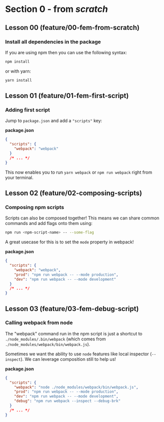 # Section 0 - from _scratch_

## Lesson 00 (feature/00-fem-from-scratch)

### Install all dependencies in the package

If you are using npm then you can use the following syntax:

```bash
npm install
```

or with yarn:

```bash
yarn install
```

## Lesson 01 (feature/01-fem-first-script)

### Adding first script

Jump to `package.json` and add a `"scripts"` key:

**package.json**

```json
{
  "scripts": {
    "webpack": "webpack"
  }
  /* ... */
}
```

This now enables you to run `yarn webpack` or `npm run webpack` right from your terminal.

## Lesson 02 (feature/02-composing-scripts)

### Composing npm scripts

Scripts can also be composed together! This means we can share common commands and add flags onto them using:

```bash
npm run <npm-script-name> -- --some-flag
```

A great usecase for this is to set the `mode` property in webpack!

**package.json**

```json
{
  "scripts": {
    "webpack": "webpack",
    "prod": "npm run webpack -- --mode production",
    "dev": "npm run webpack -- --mode development"
  }
  /* ... */
}
```

## Lesson 03 (feature/03-fem-debug-script)

### Calling webpack from node

The "webpack" command run in the npm script is just a shortcut to `./node_modules/.bin/webpack` (which comes from `./node_modules/webpack/bin/webpack.js`).

Sometimes we want the ability to use `node` features like local inspector (`--inspect`). We can leverage composition still to help us!

**package.json**

```json
{
  "scripts": {
    "webpack": "node ./node_modules/webpack/bin/webpack.js",
    "prod": "npm run webpack -- --mode production",
    "dev": "npm run webpack -- --mode development",
    "debug": "npm run webpack --inspect --debug-brk"
  }
  /* ... */
}
```
